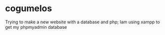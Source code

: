 # cogumelos

Trying to make a new website with a database and php;
Iam using xampp to get my phpmyadmin database
